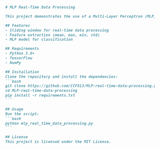 ```markdown
    # MLP Real-Time Data Processing

    This project demonstrates the use of a Multi-Layer Perceptron (MLP) for real-time data processing. The data is processed using a sliding window technique, and features are extracted from each window.

    ## Features
    - Sliding window for real-time data processing
    - Feature extraction (mean, max, min, std)
    - MLP model for classification

    ## Requirements
    - Python 3.6+
    - TensorFlow
    - NumPy

    ## Installation
    Clone the repository and install the dependencies:
    ```bash
    git clone https://github.com/CCF813/MLP-real-time-data-processing.git
    cd MLP-real-time-data-processing
    pip install -r requirements.txt
    ```

    ## Usage
    Run the script:
    ```bash
    python mlp_real_time_data_processing.py
    ```

    ## License
    This project is licensed under the MIT License.